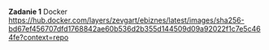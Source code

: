 **Zadanie 1** Docker
https://hub.docker.com/layers/zevgart/ebiznes/latest/images/sha256-bd67ef456707dfd1768842ae60b536d2b355d144509d09a92022f1c7e5c464fe?context=repo
